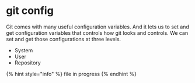 # git config

Git comes with many useful configuration variables. And it lets us to set and get configuration variables that controls how git looks and controls. We can set and get those configurations at three levels.

* System
* User
* Repository

{% hint style="info" %}
file in progress
{% endhint %}

